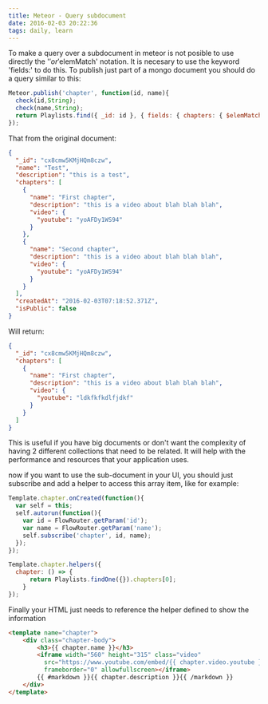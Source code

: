 ```yaml
---
title: Meteor - Query subdocument
date: 2016-02-03 20:22:36
tags: daily, learn
---
```



To make a query over a subdocument in meteor is not posible to use directly the '$' or '$elemMatch' notation. It is necesary to use the keyword 'fields:' to do this. To publish just part of a mongo document you should do a query similar to this:

```javascript
Meteor.publish('chapter', function(id, name){
  check(id,String);
  check(name,String);
  return Playlists.find({ _id: id }, { fields: { chapters: { $elemMatch: { name: name }}}});
});
```
That from the original document:
```json
{
  "_id": "cx8cmw5KMjHQm8czw",
  "name": "Test",
  "description": "this is a test",
  "chapters": [
    {
      "name": "First chapter",
      "description": "this is a video about blah blah blah",
      "video": {
        "youtube": "yoAFDy1WS94"
      }
    },
    {
      "name": "Second chapter",
      "description": "this is a video about blah blah blah",
      "video": {
        "youtube": "yoAFDy1WS94"
      }
    }
  ],
  "createdAt": "2016-02-03T07:18:52.371Z",
  "isPublic": false
}
```

Will return:
```json
{
  "_id": "cx8cmw5KMjHQm8czw",
  "chapters": [
    {
      "name": "First chapter",
      "description": "this is a video about blah blah blah",
      "video": {
        "youtube": "ldkfkfkdlfjdkf"
      }
    }
  ]
}

```
This is useful if you have big documents or don't want the complexity of having 2 different collections that need to be related. It will help with the performance and resources that your application uses.

now if you want to use the sub-document in your UI, you should just subscribe and add a helper to access this array item, like for example:
```javascript
Template.chapter.onCreated(function(){
  var self = this;
  self.autorun(function(){
    var id = FlowRouter.getParam('id');
    var name = FlowRouter.getParam('name');
    self.subscribe('chapter', id, name);
  });
});

Template.chapter.helpers({
  chapter: () => {
      return Playlists.findOne({}).chapters[0];
    }
});
```

Finally your HTML just needs to reference the helper defined to show the information
```html
<template name="chapter">
    <div class="chapter-body">
        <h3>{{ chapter.name }}</h3>
        <iframe width="560" height="315" class="video"
          src="https://www.youtube.com/embed/{{ chapter.video.youtube }}"
          frameborder="0" allowfullscreen></iframe>
        {{ #markdown }}{{ chapter.description }}{{ /markdown }}
    </div>
</template>
```
